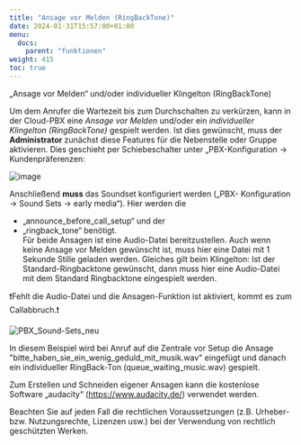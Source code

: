 ```yaml
---
title: "Ansage vor Melden (RingBackTone)"
date: 2024-01-31T15:57:00+01:00
menu:
  docs:
    parent: "funktionen"
weight: 415
toc: true
---
```


„Ansage vor Melden“ und/oder individueller Klingelton (RingBackTone)

Um dem Anrufer die Wartezeit bis zum Durchschalten zu verkürzen, kann in der Cloud-PBX eine *Ansage vor Melden* und/oder ein *individueller Klingelton (RingBackTone)* gespielt werden. 
Ist dies gewünscht, muss der **Administrator** zunächst diese Features für die Nebenstelle oder Gruppe aktivieren. Dies geschieht per Schiebeschalter unter „PBX-Konfiguration -> Kundenpräferenzen:

![image](https://github.com/user-attachments/assets/6e1a2fc4-c2e0-4dea-9c89-3672cd35b9b8)

Anschließend **muss** das Soundset konfiguriert werden („PBX- Konfiguration -> Sound Sets -> early media“). Hier werden die

* „announce_before_call_setup“ und der
* „ringback_tone“ benötigt. <br>
Für beide Ansagen ist eine Audio-Datei bereitzustellen. Auch wenn keine Ansage vor Melden gewünscht ist, muss hier eine Datei mit 1 Sekunde Stille geladen werden.
Gleiches gilt beim Klingelton: Ist der Standard-Ringbacktone gewünscht, dann muss hier eine Audio-Datei mit dem Standard Ringbacktone eingespielt werden. <br>

❗Fehlt die Audio-Datei und die Ansagen-Funktion ist aktiviert, kommt es zum Callabbruch.❗

![PBX_Sound-Sets_neu](https://github.com/user-attachments/assets/189de5c4-a05c-4912-b17f-89370a922e0f)

In diesem Beispiel wird bei Anruf auf die Zentrale vor Setup die Ansage "bitte_haben_sie_ein_wenig_geduld_mit_musik.wav" eingefügt und danach ein individueller RingBack-Ton (queue_waiting_music.wav) gespielt.

Zum Erstellen und Schneiden eigener Ansagen kann die kostenlose Software „audacity“ (https://www.audacity.de/) verwendet werden.

Beachten Sie auf jeden Fall die rechtlichen Voraussetzungen (z.B. Urheber- bzw. Nutzungsrechte, Lizenzen usw.) bei der Verwendung von rechtlich geschützten Werken.
